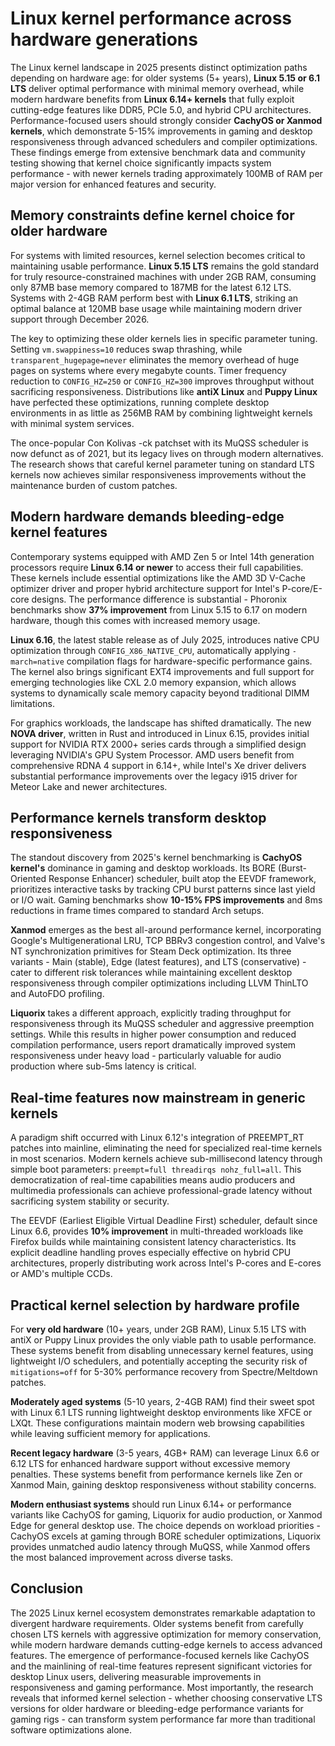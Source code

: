 # Linux kernel performance across hardware generations

The Linux kernel landscape in 2025 presents distinct optimization paths depending on hardware age: for older systems (5+ years), **Linux 5.15 or 6.1 LTS** deliver optimal performance with minimal memory overhead, while modern hardware benefits from **Linux 6.14+ kernels** that fully exploit cutting-edge features like DDR5, PCIe 5.0, and hybrid CPU architectures. Performance-focused users should strongly consider **CachyOS or Xanmod kernels**, which demonstrate 5-15% improvements in gaming and desktop responsiveness through advanced schedulers and compiler optimizations. These findings emerge from extensive benchmark data and community testing showing that kernel choice significantly impacts system performance - with newer kernels trading approximately 100MB of RAM per major version for enhanced features and security.

## Memory constraints define kernel choice for older hardware

For systems with limited resources, kernel selection becomes critical to maintaining usable performance. **Linux 5.15 LTS** remains the gold standard for truly resource-constrained machines with under 2GB RAM, consuming only 87MB base memory compared to 187MB for the latest 6.12 LTS. Systems with 2-4GB RAM perform best with **Linux 6.1 LTS**, striking an optimal balance at 120MB base usage while maintaining modern driver support through December 2026.

The key to optimizing these older kernels lies in specific parameter tuning. Setting `vm.swappiness=10` reduces swap thrashing, while `transparent_hugepage=never` eliminates the memory overhead of huge pages on systems where every megabyte counts. Timer frequency reduction to `CONFIG_HZ=250` or `CONFIG_HZ=300` improves throughput without sacrificing responsiveness. Distributions like **antiX Linux** and **Puppy Linux** have perfected these optimizations, running complete desktop environments in as little as 256MB RAM by combining lightweight kernels with minimal system services.

The once-popular Con Kolivas -ck patchset with its MuQSS scheduler is now defunct as of 2021, but its legacy lives on through modern alternatives. The research shows that careful kernel parameter tuning on standard LTS kernels now achieves similar responsiveness improvements without the maintenance burden of custom patches.

## Modern hardware demands bleeding-edge kernel features

Contemporary systems equipped with AMD Zen 5 or Intel 14th generation processors require **Linux 6.14 or newer** to access their full capabilities. These kernels include essential optimizations like the AMD 3D V-Cache optimizer driver and proper hybrid architecture support for Intel's P-core/E-core designs. The performance difference is substantial - Phoronix benchmarks show **37% improvement** from Linux 5.15 to 6.17 on modern hardware, though this comes with increased memory usage.

**Linux 6.16**, the latest stable release as of July 2025, introduces native CPU optimization through `CONFIG_X86_NATIVE_CPU`, automatically applying `-march=native` compilation flags for hardware-specific performance gains. The kernel also brings significant EXT4 improvements and full support for emerging technologies like CXL 2.0 memory expansion, which allows systems to dynamically scale memory capacity beyond traditional DIMM limitations.

For graphics workloads, the landscape has shifted dramatically. The new **NOVA driver**, written in Rust and introduced in Linux 6.15, provides initial support for NVIDIA RTX 2000+ series cards through a simplified design leveraging NVIDIA's GPU System Processor. AMD users benefit from comprehensive RDNA 4 support in 6.14+, while Intel's Xe driver delivers substantial performance improvements over the legacy i915 driver for Meteor Lake and newer architectures.

## Performance kernels transform desktop responsiveness

The standout discovery from 2025's kernel benchmarking is **CachyOS kernel's** dominance in gaming and desktop workloads. Its BORE (Burst-Oriented Response Enhancer) scheduler, built atop the EEVDF framework, prioritizes interactive tasks by tracking CPU burst patterns since last yield or I/O wait. Gaming benchmarks show **10-15% FPS improvements** and 8ms reductions in frame times compared to standard Arch setups.

**Xanmod** emerges as the best all-around performance kernel, incorporating Google's Multigenerational LRU, TCP BBRv3 congestion control, and Valve's NT synchronization primitives for Steam Deck optimization. Its three variants - Main (stable), Edge (latest features), and LTS (conservative) - cater to different risk tolerances while maintaining excellent desktop responsiveness through compiler optimizations including LLVM ThinLTO and AutoFDO profiling.

**Liquorix** takes a different approach, explicitly trading throughput for responsiveness through its MuQSS scheduler and aggressive preemption settings. While this results in higher power consumption and reduced compilation performance, users report dramatically improved system responsiveness under heavy load - particularly valuable for audio production where sub-5ms latency is critical.

## Real-time features now mainstream in generic kernels

A paradigm shift occurred with Linux 6.12's integration of PREEMPT_RT patches into mainline, eliminating the need for specialized real-time kernels in most scenarios. Modern kernels achieve sub-millisecond latency through simple boot parameters: `preempt=full threadirqs nohz_full=all`. This democratization of real-time capabilities means audio producers and multimedia professionals can achieve professional-grade latency without sacrificing system stability or security.

The EEVDF (Earliest Eligible Virtual Deadline First) scheduler, default since Linux 6.6, provides **10% improvement** in multi-threaded workloads like Firefox builds while maintaining consistent latency characteristics. Its explicit deadline handling proves especially effective on hybrid CPU architectures, properly distributing work across Intel's P-cores and E-cores or AMD's multiple CCDs.

## Practical kernel selection by hardware profile

For **very old hardware** (10+ years, under 2GB RAM), Linux 5.15 LTS with antiX or Puppy Linux provides the only viable path to usable performance. These systems benefit from disabling unnecessary kernel features, using lightweight I/O schedulers, and potentially accepting the security risk of `mitigations=off` for 5-30% performance recovery from Spectre/Meltdown patches.

**Moderately aged systems** (5-10 years, 2-4GB RAM) find their sweet spot with Linux 6.1 LTS running lightweight desktop environments like XFCE or LXQt. These configurations maintain modern web browsing capabilities while leaving sufficient memory for applications.

**Recent legacy hardware** (3-5 years, 4GB+ RAM) can leverage Linux 6.6 or 6.12 LTS for enhanced hardware support without excessive memory penalties. These systems benefit from performance kernels like Zen or Xanmod Main, gaining desktop responsiveness without stability concerns.

**Modern enthusiast systems** should run Linux 6.14+ or performance variants like CachyOS for gaming, Liquorix for audio production, or Xanmod Edge for general desktop use. The choice depends on workload priorities - CachyOS excels at gaming through BORE scheduler optimizations, Liquorix provides unmatched audio latency through MuQSS, while Xanmod offers the most balanced improvement across diverse tasks.

## Conclusion

The 2025 Linux kernel ecosystem demonstrates remarkable adaptation to divergent hardware requirements. Older systems benefit from carefully chosen LTS kernels with aggressive optimization for memory conservation, while modern hardware demands cutting-edge kernels to access advanced features. The emergence of performance-focused kernels like CachyOS and the mainlining of real-time features represent significant victories for desktop Linux users, delivering measurable improvements in responsiveness and gaming performance. Most importantly, the research reveals that informed kernel selection - whether choosing conservative LTS versions for older hardware or bleeding-edge performance variants for gaming rigs - can transform system performance far more than traditional software optimizations alone.